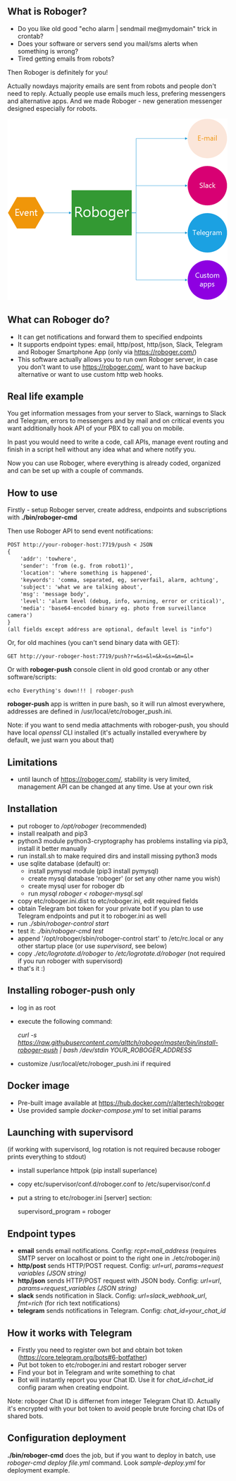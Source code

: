 What is Roboger?
----------------

* Do you like old good "echo alarm | sendmail me@mydomain" trick in crontab?
* Does your software or servers send you mail/sms alerts when something is
  wrong?
* Tired getting emails from robots?

Then Roboger is definitely for you!

Actually nowdays majority emails are sent from robots and people don't need to
reply. Actually people use emails much less, prefering messengers and
alternative apps. And we made Roboger - new generation messenger designed
especially for robots.

![How Roboger works](roboger-scheme.png?raw=true "How Roboger works")

What can Roboger do?
--------------------

* It can get notifications and forward them to specified endpoints
* It supports endpoint types: email, http/post, http/json, Slack, Telegram and
  Roboger Smartphone App (only via https://roboger.com/)
* This software actually allows you to run own Roboger server, in case you
  don't want to use https://roboger.com/, want to have backup alternative or
  want to use custom http web hooks.

Real life example
-----------------

You get information messages from your server to Slack, warnings to Slack and
Telegram, errors to messengers and by mail and on critical events you want
additionally hook API of your PBX to call you on mobile.

In past you would need to write a code, call APIs, manage event routing and
finish in a script hell without any idea what and where notify you.

Now you can use Roboger, where everything is already coded, organized and can
be set up with a couple of commands.

How to use
----------

Firstly - setup Roboger server, create address, endpoints and subscriptions
with **./bin/roboger-cmd**

Then use Roboger API to send event notifications:

    POST http://your-roboger-host:7719/push < JSON
    {
        'addr': 'towhere',
        'sender': 'from (e.g. from robot1)',
        'location': 'where something is happened',
        'keywords': 'comma, separated, eg, serverfail, alarm, achtung',
        'subject': 'what we are talking about',
        'msg': 'message body',
        'level': 'alarm level (debug, info, warning, error or critical)',
        'media': 'base64-encoded binary eg. photo from surveillance camera')
    }
    (all fields except address are optional, default level is "info")

Or, for old machines (you can't send binary data with GET):

    GET http://your-roboger-host:7719/push?r=&s=&l=&k=&s=&m=&l=

Or with **roboger-push** console client in old good crontab or any other
software/scripts:

    echo Everything's down!!! | roboger-push

**roboger-push** app is written in pure bash, so it will run almost everywhere,
addresses are defined in /usr/local/etc/roboger_push.ini.

Note: if you want to send media attachments with roboger-push, you should have
local *openssl* CLI installed (it's actually installed everywhere by default,
we just warn you about that)

Limitations
-----------

* until launch of https://roboger.com/, stability is very limited, management
  API can be changed at any time. Use at your own risk

Installation
------------

* put roboger to */opt/roboger* (recommended)
* install realpath and pip3
* python3 module python3-cryptography has problems installing via pip3, install
  it better manually
* run install.sh to make required dirs and install missing python3 mods
* use sqlite database (default) or:
  * install pymysql module (pip3 install pymysql)
  * create mysql database 'roboger' (or set any other name you wish)
  * create mysql user for roboger db
  * run *mysql roboger < roboger-mysql.sql*
* copy etc/roboger.ini.dist to etc/roboger.ini, edit required fields
* obtain Telegram bot token for your private bot if you plan to use
  Telegram endpoints and put it to roboger.ini as well
* run *./sbin/roboger-control start*
* test it: *./bin/roboger-cmd test*
* append '/opt/roboger/sbin/roboger-control start' to /etc/rc.local or any other
  startup place (or use *supervisord*, see below)
* copy *./etc/logrotate.d/roboger* to */etc/logrotate.d/roboger* (not required
  if you run roboger with supervisord)
* that's it :)

Installing roboger-push only
----------------------------

* log in as root
* execute the following command: 

    *curl -s https://raw.githubusercontent.com/alttch/roboger/master/bin/install-roboger-push | bash /dev/stdin YOUR_ROBOGER_ADDRESS*

* customize /usr/local/etc/roboger_push.ini if required

Docker image
------------

* Pre-built image available at https://hub.docker.com/r/altertech/roboger
* Use provided sample *docker-compose.yml* to set initial params

Launching with supervisord
--------------------------

(if working with supervisord, log rotation is not required because roboger
prints everything to stdout)

* install superlance httpok (pip install superlance)
* copy etc/supervisor/conf.d/roboger.conf to /etc/supervisor/conf.d
* put a string to etc/roboger.ini [server] section:

    supervisord_program = roboger

Endpoint types
--------------

* **email** sends email notifications. Config: *rcpt=mail_address* (requires
  SMTP server on localhost or point to the right one in ./etc/roboger.ini)
* **http/post** sends HTTP/POST request. Config: *url=url*, *params=request
  variables (JSON string)*
* **http/json** sends HTTP/POST request with JSON body. Config: *url=url*,
  *params=request_variables (JSON string)*
* **slack** sends notification in Slack. Config: *url=slack_webhook_url*,
  *fmt=rich* (for rich text notifications)
* **telegram** sends notifications in Telegram. Config: *chat_id=your_chat_id*

How it works with Telegram
--------------------------

* Firstly you need to register own bot and obtain bot token
  (https://core.telegram.org/bots#6-botfather)
* Put bot token to etc/roboger.ini and restart roboger server
* Find your bot in Telegram and write something to chat
* Bot will instantly report you your Chat ID. Use it for *chat_id=chat_id*
  config param when creating endpoint.

Note: roboger Chat ID is differnet from integer Telegram Chat ID. Actually it's
encrypted with your bot token to avoid people brute forcing chat IDs of shared
bots.

Configuration deployment
------------------------

**./bin/roboger-cmd** does the job, but if you want to deploy in batch, use
*roboger-cmd deploy file.yml* command. Look *sample-deploy.yml* for deployment
example.

